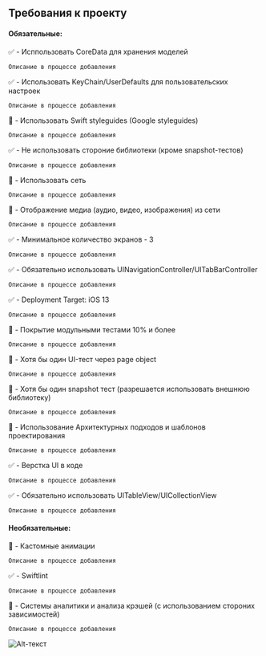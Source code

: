 ## Требования к проекту
#### Обязательные:
:white_check_mark: - Исппользовать CoreData для хранения моделей
```
Описание в процессе добавления
```
:white_check_mark: - Использовать KeyChain/UserDefaults для пользовательских настроек
```
Описание в процессе добавления
```
:black_square_button: - Использовать Swift styleguides (Google styleguides)
```
Описание в процессе добавления
```
:white_check_mark: - Не использовать стороние библиотеки (кроме snapshot-тестов)
```
Описание в процессе добавления
```
:black_square_button: - Использовать сеть
```
Описание в процессе добавления
```
:black_square_button: - Отображение медиа (аудио, видео, изображения) из сети
```
Описание в процессе добавления
```
:white_check_mark: - Минимальное количество экранов - 3
```
Описание в процессе добавления
```
:white_check_mark: - Обязательно использовать UINavigationController/UITabBarController
```
Описание в процессе добавления
```
:white_check_mark: - Deployment Target: iOS 13
```
Описание в процессе добавления
```
:black_square_button: - Покрытие модульными тестами 10% и более
```
Описание в процессе добавления
```
:black_square_button: - Хотя бы один UI-тест через page object
```
Описание в процессе добавления
```
:black_square_button: - Хотя бы один snapshot тест (разрешается использовать внешнюю библиотеку)
```
Описание в процессе добавления
```
:black_square_button: - Использование Архитектурных подходов и шаблонов проектирования
```
Описание в процессе добавления
```
:white_check_mark: - Верстка UI в коде
```
Описание в процессе добавления
```
:white_check_mark: - Обязательно использовать UITableView/UICollectionView
```
Описание в процессе добавления
```
#### Необязательные:
:black_square_button: - Кастомные анимации
```
Описание в процессе добавления
```
:white_check_mark: - Swiftlint
```
Описание в процессе добавления
```
:black_square_button: - Системы аналитики и анализа крэшей (с использованием стороних зависимостей)
```
Описание в процессе добавления
```
![Alt-текст](https://upload.wikimedia.org/wikipedia/commons/9/9b/Sberbank_Logo_2020.svg "Сбербанк")
